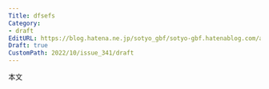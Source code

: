 ```yaml
---
Title: dfsefs
Category:
- draft
EditURL: https://blog.hatena.ne.jp/sotyo_gbf/sotyo-gbf.hatenablog.com/atom/entry/4207112889924330827
Draft: true
CustomPath: 2022/10/issue_341/draft
---
```


本文
